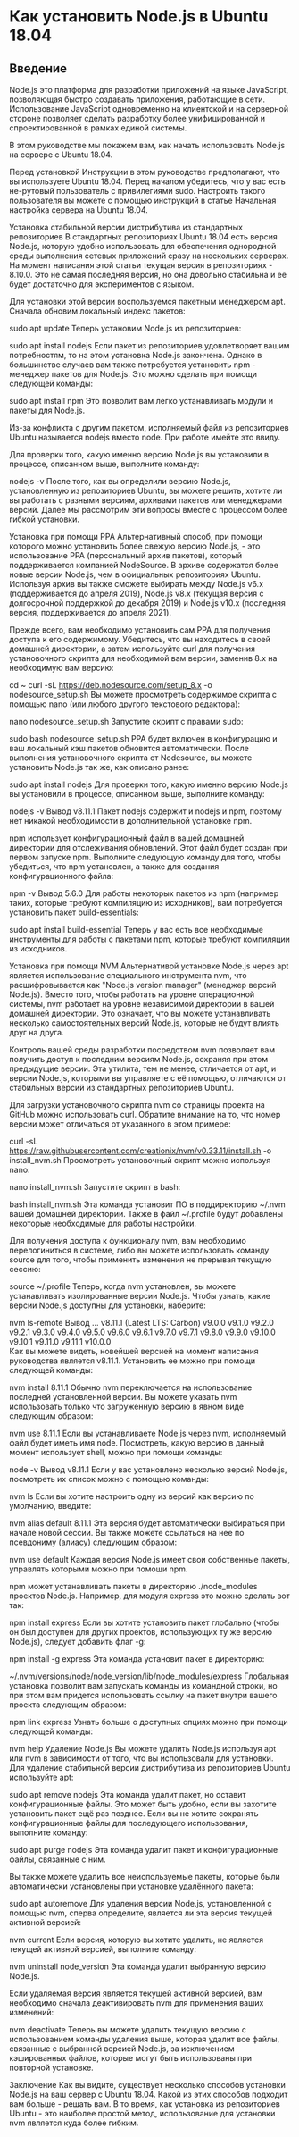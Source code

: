 # Как установить Node.js в Ubuntu 18.04

## Введение
Node.js это платформа для разработки приложений на языке JavaScript, позволяющая быстро создавать приложения, работающие в сети. Использование JavaScript одновременно на клиентской и на серверной стороне позволяет сделать разработку более унифицированной и спроектированной в рамках единой системы.

В этом руководстве мы покажем вам, как начать использовать Node.js на сервере с Ubuntu 18.04.

Перед установкой
Инструкции в этом руководстве предполагают, что вы используете Ubuntu 18.04. Перед началом убедитесь, что у вас есть не-рутовый пользователь с привилегиями sudo. Настроить такого пользователя вы можете с помощью инструкций в статье Начальная настройка сервера на Ubuntu 18.04.

Установка стабильной версии дистрибутива из стандартных репозиториев
В стандартных репозиториях Ubuntu 18.04 есть версия Node.js, которую удобно использовать для обеспечения однородной среды выполнения сетевых приложений сразу на нескольких серверах. На момент написания этой статьи текущая версия в репозиториях - 8.10.0. Это не самая последняя версия, но она довольно стабильна и её будет достаточно для экспериментов с языком.

Для установки этой версии воспользуемся пакетным менеджером apt. Сначала обновим локальный индекс пакетов:

sudo apt update
Теперь установим Node.js из репозиториев:

sudo apt install nodejs
Если пакет из репозиториев удовлетворяет вашим потребностям, то на этом установка Node.js закончена. Однако в большинстве случаев вам также потребуется установить npm - менеджер пакетов для Node.js. Это можно сделать при помощи следующей команды:

sudo apt install npm
Это позволит вам легко устанавливать модули и пакеты для Node.js.

Из-за конфликта с другим пакетом, исполняемый файл из репозиториев Ubuntu называется nodejs вместо node. При работе имейте это ввиду.

Для проверки того, какую именно версию Node.js вы установили в процессе, описанном выше, выполните команду:

nodejs -v
После того, как вы определили версию Node.js, установленную из репозиториев Ubuntu, вы можете решить, хотите ли вы работать с разными версиям, архивами пакетов или менеджерами версий. Далее мы рассмотрим эти вопросы вместе с процессом более гибкой установки.

Установка при помощи PPA
Альтернативный способ, при помощи которого можно установить более свежую версию Node.js, - это использование PPA (персональный архив пакетов), который поддерживается компанией NodeSource. В архиве содержатся более новые версии Node.js, чем в официальных репозиториях Ubuntu. Используя архив вы также сможете выбирать между Node.js v6.x (поддерживается до апреля 2019), Node.js v8.x (текущая версия с долгосрочной поддержкой до декабря 2019) и Node.js v10.x (последняя версия, поддерживается до апреля 2021).

Прежде всего, вам необходимо установить сам PPA для получения доступа к его содержимому. Убедитесь, что вы находитесь в своей домашней директории, а затем используйте curl для получения установочного скрипта для необходимой вам версии, заменив 8.x на необходимую вам версию:

cd ~
curl -sL https://deb.nodesource.com/setup_8.x -o nodesource_setup.sh
Вы можете просмотреть содержимое скрипта с помощью nano (или любого другого текстового редактора):

nano nodesource_setup.sh
Запустите скрипт с правами sudo:

sudo bash nodesource_setup.sh
PPA будет включен в конфигурацию и ваш локальный кэш пакетов обновится автоматически. После выполнения установочного скрипта от Nodesource, вы можете установить Node.js так же, как описано ранее:

sudo apt install nodejs
Для проверки того, какую именно версию Node.js вы установили в процессе, описанном выше, выполните команду:

nodejs -v
Вывод
v8.11.1
Пакет nodejs содержит и nodejs и npm, поэтому нет никакой необходимости в дополнительной установке npm.

npm использует конфигурационный файл в вашей домашней директории для отслеживания обновлений. Этот файл будет создан при первом запуске npm. Выполните следующую команду для того, чтобы убедиться, что npm установлен, а также для создания конфигурационного файла:

npm -v
Вывод
5.6.0
Для работы некоторых пакетов из npm (например таких, которые требуют компиляцию из исходников), вам потребуется установить пакет build-essentials:

sudo apt install build-essential
Теперь у вас есть все необходимые инструменты для работы с пакетами npm, которые требуют компиляции из исходников.

Установка при помощи NVM
Альтернативой установке Node.js через apt является использование специального инструмента nvm, что расшифровывается как "Node.js version manager" (менеджер версий Node.js). Вместо того, чтобы работать на уровне операционной системы, nvm работает на уровне независимой директории в вашей домашней директории. Это означает, что вы можете устанавливать несколько самостоятельных версий Node.js, которые не будут влиять друг на друга.

Контроль вашей среды разработки посредством nvm позволяет вам получить доступ к последним версиям Node.js, сохраняя при этом предыдущие версии. Эта утилита, тем не менее, отличается от apt, и версии Node.js, которыми вы управляете с её помощью, отличаются от стабильных версий из стандартных репозиториев Ubuntu.

Для загрузки установочного скрипта nvm со страницы проекта на GitHub можно использовать curl. Обратите внимание на то, что номер версии может отличаться от указанного в этом примере:

curl -sL https://raw.githubusercontent.com/creationix/nvm/v0.33.11/install.sh -o install_nvm.sh
Просмотреть установочный скрипт можно используя nano:

nano install_nvm.sh
Запустите скрипт в bash:

bash install_nvm.sh
Эта команда установит ПО в поддиректорию ~/.nvm вашей домашней директории. Также в файл ~/.profile будут добавлены некоторые необходимые для работы настройки.

Для получения доступа к функционалу nvm, вам необходимо перелогиниться в системе, либо вы можете использовать команду source для того, чтобы применить изменения не прерывая текущую сессию:

source ~/.profile
Теперь, когда nvm установлен, вы можете устанавливать изолированные версии Node.js. Чтобы узнать, какие версии Node.js доступны для установки, наберите:

nvm ls-remote
Вывод
...
         v8.11.1   (Latest LTS: Carbon)
         v9.0.0
         v9.1.0
         v9.2.0
         v9.2.1
         v9.3.0
         v9.4.0
         v9.5.0
         v9.6.0
         v9.6.1
         v9.7.0
         v9.7.1
         v9.8.0
         v9.9.0
        v9.10.0
        v9.10.1
        v9.11.0
        v9.11.1
        v10.0.0  
Как вы можете видеть, новейшей версией на момент написания руководства является v8.11.1. Установить ее можно при помощи следующей команды:

nvm install 8.11.1
Обычно nvm переключается на использование последней установленной версии. Вы можете указать nvm использовать только что загруженную версию в явном виде следующим образом:

nvm use 8.11.1
Если вы устанавливаете Node.js через nvm, исполняемый файл будет иметь имя node. Посмотреть, какую версию в данный момент использует shell, можно при помощи команды:

node -v
Вывод
v8.11.1
Если у вас установлено несколько версий Node.js, посмотреть их список можно с помощью команды:

nvm ls
Если вы хотите настроить одну из версий как версию по умолчанию, введите:

nvm alias default 8.11.1
Эта версия будет автоматически выбираться при начале новой сессии. Вы также можете ссылаться на нее по псевдониму (алиасу) следующим образом:

nvm use default
Каждая версия Node.js имеет свои собственные пакеты, управлять которыми можно при помощи npm.

npm может устанавливать пакеты в директорию ./node_modules проектов Node.js. Например, для модуля express это можно сделать вот так:

npm install express
Если вы хотите установить пакет глобально (чтобы он был доступен для других проектов, использующих ту же версию Node.js), следует добавить флаг -g:

npm install -g express
Эта команда установит пакет в директорию:

~/.nvm/versions/node/node_version/lib/node_modules/express
Глобальная установка позволит вам запускать команды из командной строки, но при этом вам придется использовать ссылку на пакет внутри вашего проекта следующим образом:

npm link express
Узнать больше о доступных опциях можно при помощи следующей команды:

nvm help
Удаление Node.js
Вы можете удалить Node.js используя apt или nvm в зависимости от того, что вы использовали для установки. Для удаление стабильной версии дистрибутива из репозиториев Ubuntu используйте apt:

sudo apt remove nodejs
Эта команда удалит пакет, но оставит конфигурационные файлы. Это может быть удобно, если вы захотите установить пакет ещё раз позднее. Если вы не хотите сохранять конфигурационные файлы для последующего использования, выполните команду:

sudo apt purge nodejs
Эта команда удалит пакет и конфигурационные файлы, связанные с ним.

Вы также можете удалить все неиспользуемые пакеты, которые были автоматически установлены при установке удалённого пакета:

sudo apt autoremove
Для удаления версии Node.js, установленной с помощью nvm, сперва определите, является ли эта версия текущей активной версией:

nvm current
Если версия, которую вы хотите удалить, не является текущей активной версией, выполните команду:

nvm uninstall node_version
Эта команда удалит выбранную версию Node.js.

Если удаляемая версия является текущей активной версией, вам необходимо сначала деактивировать nvm для применения ваших изменений:

nvm deactivate
Теперь вы можете удалить текущую версию с использованием команды удаления выше, которая удалит все файлы, связанные с выбранной версией Node.js, за исключением кэшированных файлов, которые могут быть использованы при повторной установке.

Заключение
Как вы видите, существует несколько способов установки Node.js на ваш сервер с Ubuntu 18.04. Какой из этих способов подходит вам больше - решать вам. В то время, как установка из репозиториев Ubuntu - это наиболее простой метод, использование для установки nvm является куда более гибким.

